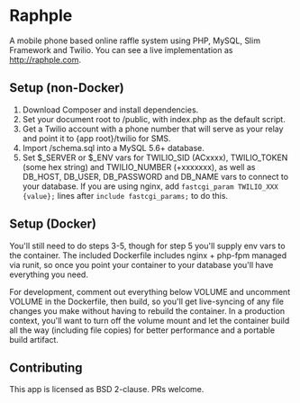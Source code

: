 # Raphple

A mobile phone based online raffle system using PHP, MySQL, Slim Framework and Twilio. You can see a live implementation
as http://raphple.com.

## Setup (non-Docker)

1. Download Composer and install dependencies.
2. Set your document root to /public, with index.php as the default script.
3. Get a Twilio account with a phone number that will serve as your relay and point it to {app root}/twilio for SMS.
4. Import /schema.sql into a MySQL 5.6+ database.
5. Set $_SERVER or $_ENV vars for TWILIO_SID (ACxxxx), TWILIO_TOKEN (some hex string) and TWILIO_NUMBER (+xxxxxxx),
as well as DB_HOST, DB_USER, DB_PASSWORD and DB_NAME vars to connect to your database. If you are
using nginx, add `fastcgi_param TWILIO_XXX {value};` lines after `include fastcgi_params;` to do this.

## Setup (Docker)

You'll still need to do steps 3-5, though for step 5 you'll supply env vars to the container. The included Dockerfile
includes nginx + php-fpm managed via runit, so once you point your container to your database you'll have everything
you need.

For development, comment out everything below VOLUME and uncomment VOLUME in the Dockerfile, then build, so you'll get
live-syncing of any file changes you make without having to rebuild the container. In a production context, you'll
want to turn off the volume mount and let the container build all the way (including file copies) for better
performance and a portable build artifact.

## Contributing

This app is licensed as BSD 2-clause. PRs welcome.
